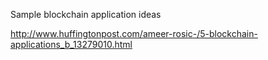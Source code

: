 Sample blockchain application ideas

http://www.huffingtonpost.com/ameer-rosic-/5-blockchain-applications_b_13279010.html
